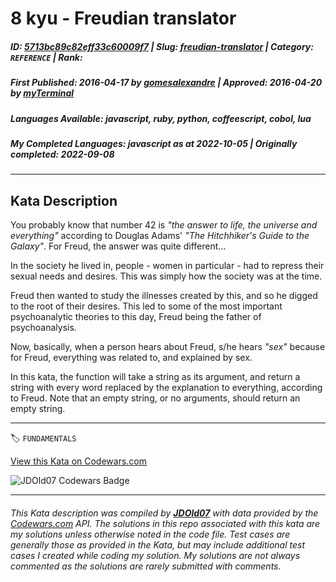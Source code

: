 # 8 kyu - Freudian translator 

##### **ID**: [5713bc89c82eff33c60009f7](https://www.codewars.com/kata/5713bc89c82eff33c60009f7) | **Slug**: [freudian-translator](https://www.codewars.com/kata/5713bc89c82eff33c60009f7) | **Category**: `REFERENCE` | **Rank**: <span style="color:white">8 kyu</span>

##### **First Published**: 2016-04-17 ***by*** [gomesalexandre](https://www.codewars.com/users/gomesalexandre) | **Approved**: 2016-04-20 ***by*** [myTerminal](https://www.codewars.com/users/myTerminal)

##### **Languages Available**: javascript, ruby, python, coffeescript, cobol, lua

##### **My Completed Languages**: javascript ***as at*** 2022-10-05 | **Originally completed**: 2022-09-08

---

## Kata Description


You probably know that number 42 is *"the answer to life, the universe and everything"* according to Douglas Adams' *"The Hitchhiker's Guide to the Galaxy"*. For Freud, the answer was quite different...



In the society he lived in, people - women in particular - had to repress their sexual needs and desires. This was simply how the society was at the time. 

Freud then wanted to study the illnesses created by this, and so he digged to the root of their desires. This led to some of the most important psychoanalytic theories to this day, Freud being the father of psychoanalysis.



Now, basically, when a person hears about Freud, s/he hears *"sex"* because for Freud, everything was related to, and explained by sex. 



In this kata, the function will take a string as its argument, and return a string with every word replaced by the explanation to everything, according to Freud. Note that an empty string, or no arguments, should return an empty string.

---


🏷 `FUNDAMENTALS`


[View this Kata on Codewars.com](https://www.codewars.com/kata/5713bc89c82eff33c60009f7)

![](https://www.codewars.com/users/jdold07/badges/large "JDOld07 Codewars Badge")

---

###### *This Kata description was compiled by [**JDOld07**](https://tpstech.dev) with data provided by the [Codewars.com](https://www.codewars.com) API.  The solutions in this repo associated with this kata are my solutions unless otherwise noted in the code file.  Test cases are generally those as provided in the Kata, but may include additional test cases I created while coding my solution.  My solutions are not always commented as the solutions are rarely submitted with comments.*
